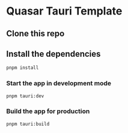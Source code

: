 # Quasar Tauri Template

## Clone this repo

## Install the dependencies

```bash
pnpm install
```

### Start the app in development mode

```bash
pnpm tauri:dev
```

### Build the app for production

```bash
pnpm tauri:build
```
